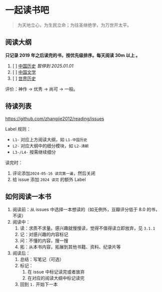 # 一起读书吧

> 为天地立心，为生民立命；为往圣继绝学，为万世开太平。

## 阅读大纲

**只记录 2019 年之后读完的书，按优先级排序。每天阅读 30m 以上 。**

1. [ ] [中国历史](./中国历史.md) *暂停到 2025.01.01*
2. [ ] [中国文学](./中国文学.md)
3. [ ] [世界历史](./世界历史.md)

评价：神作 -> 优秀 -> 尚可 -> 一般。

## 待读列表

<https://github.com/zhangjie2012/reading/issues>

Label 规则：

- `L1-` 对应上方阅读大纲，如 `L1-中国历史`
- `L2-` 对应大纲中的细分模块，如 `L2-清朝`
- `L3-/L4-` 按需继续细分

读完时：

1. 评论添加`2024-05-16 读完第一遍`，然后关闭
2. 给 issue 添加 `2024 读完` 的额外 Label

## 如何阅读一本书

1. 阅读前：从 issues 中选择一本想读的（如无例外，豆瓣评分低于 8.0 的书，不读）
2. 阅读中：
   1. 读：求质不求量。感兴趣就慢慢读，觉得不值得读立即放弃，见 `3.1.1`
   2. 记：对感兴趣的内容标记
   3. 问：不懂的内容，搜一搜
   4. 拓：从本书内容，拓展到其他书籍、资料、纪录片等
3. 阅读后：
   1. 总结：写笔记（可选）
   2. 标记：
      1. 在 issue 中标记读完或者放弃
      2. 在对应的阅读大纲中标记读完
   3. 回到 `1.` 开始下一本
